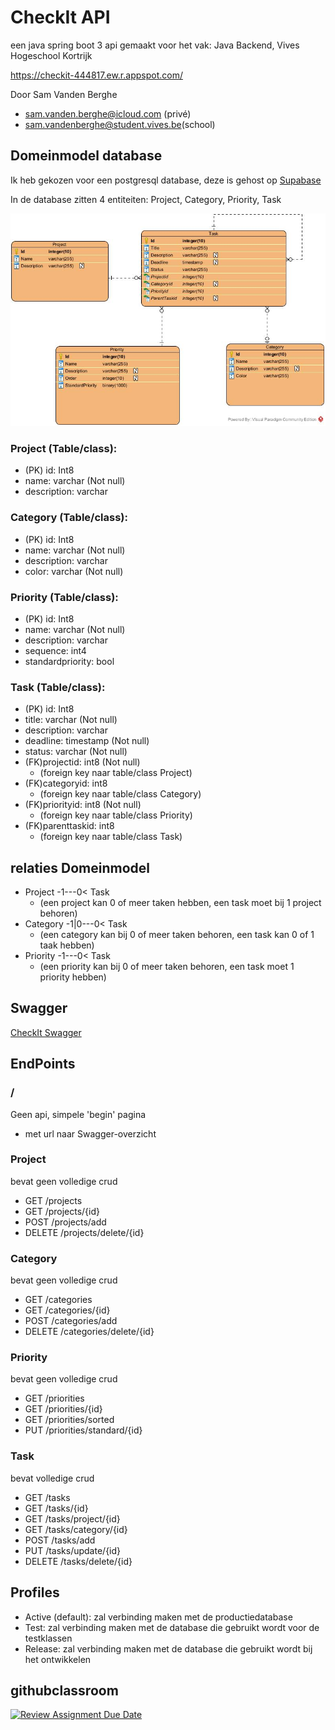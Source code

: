 # CheckIt API

een java spring boot 3 api gemaakt voor het vak: Java Backend,
Vives Hogeschool Kortrijk

https://checkit-444817.ew.r.appspot.com/

Door Sam Vanden Berghe
- sam.vanden.berghe@icloud.com (privé)
- sam.vandenberghe@student.vives.be(school)

## Domeinmodel database

Ik heb gekozen voor een postgresql database, deze is gehost op [Supabase](https://supabase.com/)

In de database zitten 4 entiteiten: Project, Category, Priority, Task

!["domein model"](CheckIt.jpg)

### Project (Table/class):
- (PK) id: Int8
- name: varchar (Not null)
- description: varchar

### Category (Table/class):
- (PK) id: Int8
- name: varchar (Not null)
- description: varchar
- color: varchar (Not null)

### Priority (Table/class):
- (PK) id: Int8
- name: varchar (Not null)
- description: varchar
- sequence: int4
- standardpriority: bool

### Task (Table/class):
- (PK) id: Int8
- title: varchar (Not null)
- description: varchar
- deadline: timestamp (Not null)
- status: varchar (Not null)
- (FK)projectid: int8 (Not null)        
  - (foreign key naar table/class Project)
- (FK)categoryid: int8                  
  - (foreign key naar table/class Category)
- (FK)priorityid: int8 (Not null)       
  - (foreign key naar table/class Priority)
- (FK)parenttaskid: int8                
  - (foreign key naar table/class Task)

## relaties Domeinmodel

- Project -1---0< Task                  
  - (een project kan 0 of meer taken hebben, een task moet bij 1 project behoren)
- Category -1|0---0< Task               
  - (een category kan bij 0 of meer taken behoren, een task kan 0 of 1 taak hebben)
- Priority -1---0< Task                 
  - (een priority kan bij 0 of meer taken behoren, een task moet 1 priority hebben)

## Swagger

[CheckIt Swagger](https://checkit-444817.ew.r.appspot.com/swagger-ui/index.html)

## EndPoints

### /

Geen api, simpele 'begin' pagina
- met url naar Swagger-overzicht

### Project

bevat geen volledige crud

- GET /projects
- GET /projects/{id}
- POST /projects/add
- DELETE /projects/delete/{id}

### Category

bevat geen volledige crud

- GET /categories
- GET /categories/{id}
- POST /categories/add
- DELETE /categories/delete/{id}

### Priority

bevat geen volledige crud

- GET /priorities
- GET /priorities/{id}
- GET /priorities/sorted
- PUT /priorities/standard/{id}

### Task

bevat volledige crud

- GET /tasks
- GET /tasks/{id}
- GET /tasks/project/{id}
- GET /tasks/category/{id}
- POST /tasks/add
- PUT /tasks/update/{id}
- DELETE /tasks/delete/{id}


## Profiles

- Active (default): zal verbinding maken met de productiedatabase
- Test: zal verbinding maken met de database die gebruikt wordt voor de testklassen
- Release: zal verbinding maken met de database die gebruikt wordt bij het ontwikkelen


## githubclassroom
[![Review Assignment Due Date](https://classroom.github.com/assets/deadline-readme-button-22041afd0340ce965d47ae6ef1cefeee28c7c493a6346c4f15d667ab976d596c.svg)](https://classroom.github.com/a/b6eY8XSZ)